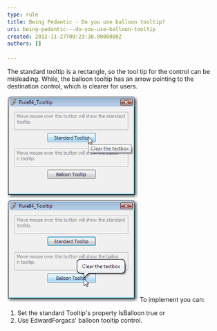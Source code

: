 ```yaml
---
type: rule
title: Being Pedantic - Do you use balloon tooltip?
uri: being-pedantic---do-you-use-balloon-tooltip
created: 2012-11-27T09:23:38.0000000Z
authors: []

---
```


The standard tooltip is a rectangle, so the tool tip for the control can be misleading. While, the balloon tooltip has an arrow pointing to the destination control, which is clearer for users.
   
![Standard tooltip.](../../assets/BadTooltip.gif)
![Balloon tooltip.](../../assets/GoodTooltip.gif)
To implement you can:

1. Set the standard Tooltip's property IsBalloon true or
2. Use EdwardForgacs' balloon tooltip control.
